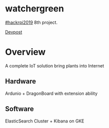 # watchergreen

[#hackrpi2019](https://hackrpi.com) 8th project.

[Devpost](https://devpost.com/software/watchergreen)

# Overview

A complete IoT solution bring plants into Internet

## Hardware

Ardunio + DragonBoard with extension ability

## Software 

ElasticSearch Cluster + Kibana on GKE
